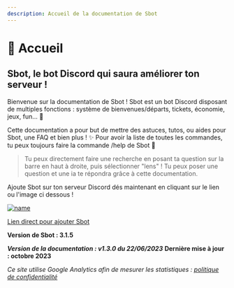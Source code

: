 ```yaml
---
description: Accueil de la documentation de Sbot
---
```


# 🤖 Accueil

## **Sbot**, le bot Discord qui saura améliorer ton serveur !

Bienvenue sur la documentation de Sbot ! Sbot est un bot Discord disposant de multiples fonctions : système de bienvenues/départs, tickets, économie, jeux, fun... 🚀

Cette documentation a pour but de mettre des astuces, tutos, ou aides pour Sbot, une FAQ et bien plus ! ✨ Pour avoir la liste de toutes les commandes, tu peux toujours faire la commande /help de Sbot 🤖

> Tu peux directement faire une recherche en posant ta question sur la barre en haut à droite, puis sélectionner "lens" ! Tu peux poser une question et une ia te répondra grâce à cette documentation.

Ajoute Sbot sur ton serveur Discord dés maintenant en cliquant sur le lien ou l'image ci dessous !

[![name](https://cdn.discordapp.com/avatars/988866995393024040/62ede995b6ba42d985a87d48300688fa.webp)](https://top.gg/bot/988866995393024040)

[Lien direct pour ajouter Sbot](https://discord.com/api/oauth2/authorize?client\_id=988866995393024040\&permissions=1618400898160\&scope=applications.commands%20bot)

**Version de Sbot : 3.1.5**

_**Version de la documentation : v1.3.0 du 22/06/2023**_
**Dernière mise à jour : octobre 2023**

_Ce site utilise Google Analytics afin de mesurer les statistiques :_ [_politique de confidentialité_](https://docs.google.com/document/d/1MTEIMTRiVkMrmS4-6XdPMRrpNRWhPtQeJtR-w7RkB9Q/edit?usp=sharing)
